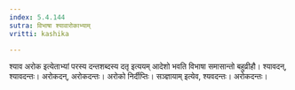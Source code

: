 ```yaml
---
index: 5.4.144
sutra: विभाषा श्यावारोकाभ्याम्
vritti: kashika

---
```

श्याव अरोक इत्येताभ्यां परस्य दन्तशब्दस्य दतृ इत्ययम् आदेशो भवति विभाषा समासान्तो बहुव्रीहौ। श्यावदन्, श्यावदन्तः। अरोकदन्, अरोकदन्तः। अरोको निर्दीप्तिः। सञ्ज्ञायाम् इत्येव, श्यवदन्तः। अरोकदन्तः।